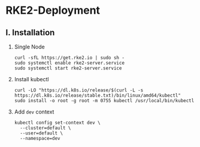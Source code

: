 # RKE2-Deployment

## I. Installation
1. Single Node
    ```shell
    curl -sfL https://get.rke2.io | sudo sh -
    sudo systemctl enable rke2-server.service
    sudo systemctl start rke2-server.service
    ```
   
2. Install kubectl
    ```shell
    curl -LO "https://dl.k8s.io/release/$(curl -L -s https://dl.k8s.io/release/stable.txt)/bin/linux/amd64/kubectl"
    sudo install -o root -g root -m 0755 kubectl /usr/local/bin/kubectl
    ```

3. Add ```dev``` context
    ```shell
    kubectl config set-context dev \
      --cluster=default \
      --user=default \
      --namespace=dev
    ```